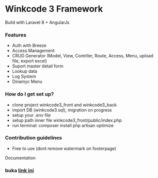 # Winkcode 3 Framework #

Build with Laravel 8 + AngularJs

### Features ###

* Auth with Breeze
* Access Management
* CRUD Generator (Model, View, Contrller, Route, Access, Menu, upload file, export excel)
* Suport master detail form
* Lookup data
* Log System
* Dinamyc Menu

### How do I get set up? ###

* clone project winkcode3_front and winkcode3_back
* import DB (winkcode3.sql), migration on progress
* setup your .env file
* setup path inner file winkcode3_front/public/index.php
* run terminal: 
composer install
php artisan optimize


### Contribution guidelines ###

* Free to use (dont remove watermark on footerpage)

Documentation
### buka <a href="https://www.youtube.com/watch?v=Nte8oemS4UY" target="_blank">link ini</a> ###



